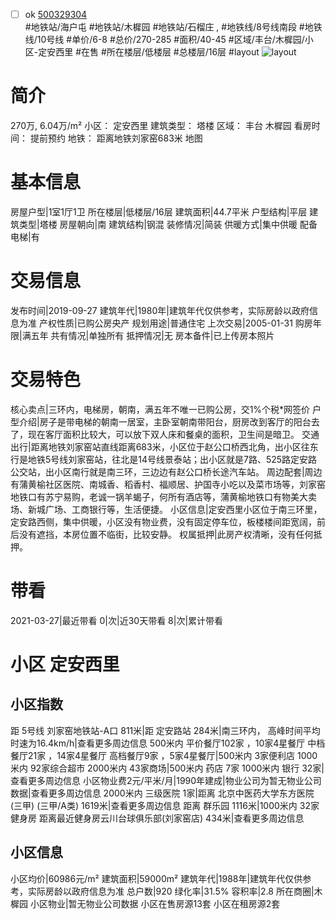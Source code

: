 - [ ] ok [500329304](https://bj.5i5j.com/ershoufang/500329304.html)  
 #地铁站/海户屯 #地铁站/木樨园 #地铁站/石榴庄 ,  #地铁线/8号线南段 #地铁线/10号线
#单价/6-8 #总价/270-285 #面积/40-45   #区域/丰台/木樨园/小区-定安西里 #在售 #所在楼层/低楼层 #总楼层/16层 #layout 
![layout](http://image2.5i5j.com//group1/M00/A9/99/CgqJMl2dwbaACNjaAAJUT6VUshs431.jpg_P5.jpg) 
# 简介 
 270万,  6.04万/m² 
小区： 定安西里
建筑类型： 塔楼
区域： 丰台 木樨园
看房时间： 提前预约
地铁： 距离地铁刘家窑683米 地图
# 基本信息 
 房屋户型|1室1厅1卫
所在楼层|低楼层/16层
建筑面积|44.7平米
户型结构|平层
建筑类型|塔楼
房屋朝向|南
建筑结构|钢混
装修情况|简装
供暖方式|集中供暖
配备电梯|有
# 交易信息 
 发布时间|2019-09-27
建筑年代|1980年|建筑年代仅供参考，实际房龄以政府信息为准
产权性质|已购公房央产
规划用途|普通住宅
上次交易|2005-01-31
购房年限|满五年
共有情况|单独所有
抵押情况|无
房本备件|已上传房本照片
# 交易特色 
 核心卖点|三环内，电梯房，朝南，满五年不唯一已购公房，交1%个税*网签价
户型介绍|房子是带电梯的朝南一居室，主卧室朝南带阳台，厨房改到客厅的阳台去了，现在客厅面积比较大，可以放下双人床和餐桌的面积，卫生间是暗卫。
交通出行|距离地铁刘家窑站直线距离683米，小区位于赵公口桥西北角，出小区往东行是地铁5号线刘家窑站，往北是14号线景泰站；出小区就是7路、525路定安路公交站，出小区南行就是南三环，三边边有赵公口桥长途汽车站。
周边配套|周边有蒲黄榆社区医院、南城香、稻香村、福顺居、护国寺小吃以及菜市场等，刘家窑地铁口有苏宁易购，老诚一锅羊蝎子，何所有酒店等，蒲黄榆地铁口有物美大卖场、新城广场、工商银行等，生活便捷。
小区信息|定安西里小区位于南三环里，定安路西侧，集中供暖，小区没有物业费，没有固定停车位，板楼楼间距宽阔，前后没有遮挡，本房位置不临街，比较安静。
权属抵押|此房产权清晰，没有任何抵押。
# 带看 
 2021-03-27|最近带看	 0|次|近30天带看	 8|次|累计带看
# 小区 定安西里
## 小区指数 
 距 5号线 刘家窑地铁站-A口 811米|距 定安路站 284米|南三环内， 高峰时间平均时速为16.4km/h|查看更多周边信息
500米内 平价餐厅102家 ，10家4星餐厅
中档餐厅21家 ，14家4星餐厅
高档餐厅9家 ，5家4星餐厅|500米内 3家便利店
1000米内 92家综合超市
2000米内 43家商场|500米内 药店 7家
1000米内 银行 32家|查看更多周边信息
小区物业费2元/平米/月|1990年建成|物业公司为暂无物业公司数据|查看更多周边信息
2000米内 三级医院 1家|距离 北京中医药大学东方医院(三甲) (三甲/A类) 1619米|查看更多周边信息
距离 群乐园 1116米|1000米内 32家 健身房
距离最近健身房云川台球俱乐部(刘家窑店) 434米|查看更多周边信息
## 小区信息 
 小区均价|60986元/m²
建筑面积|59000m²
建筑年代|1988年|建筑年代仅供参考，实际房龄以政府信息为准
总户数|920
绿化率|31.5%
容积率|2.8
所在商圈|木樨园
小区物业|暂无物业公司数据
小区在售房源13套
小区在租房源2套
